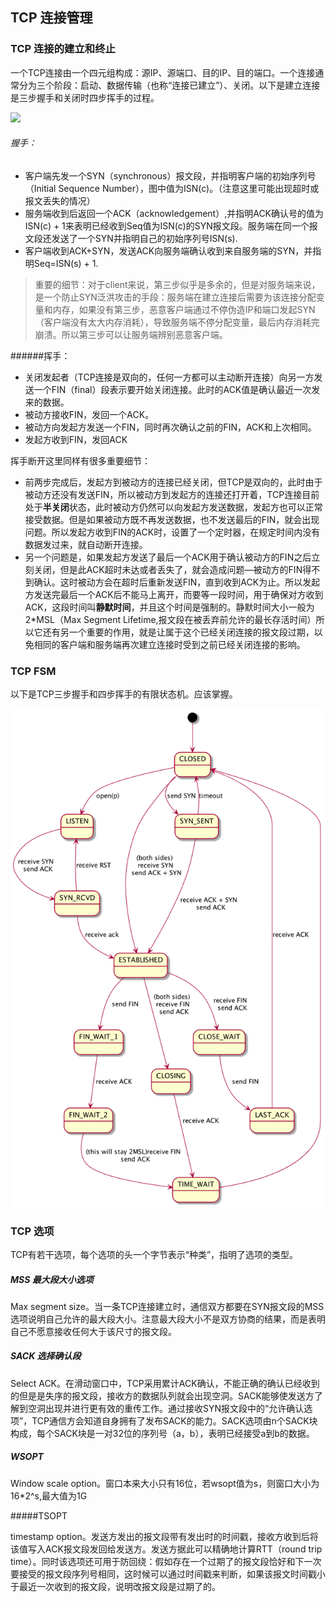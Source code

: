 ## TCP 连接管理

### TCP 连接的建立和终止

一个TCP连接由一个四元组构成：源IP、源端口、目的IP、目的端口。一个连接通常分为三个阶段：启动、数据传输（也称“连接已建立”）、关闭。以下是建立连接是三步握手和关闭时四步挥手的过程。

![](https://notes.shichao.io/tcpv1/figure_13-1.png)

###### 握手：

* 客户端先发一个SYN（synchronous）报文段，并指明客户端的初始序列号（Initial Sequence Number），图中值为ISN(c)。（注意这里可能出现超时或报文丢失的情况）
* 服务端收到后返回一个ACK（acknowledgement）,并指明ACK确认号的值为ISN(c) + 1来表明已经收到Seq值为ISN(c)的SYN报文段。服务端在同一个报文段还发送了一个SYN并指明自己的初始序列号ISN(s).
* 客户端收到ACK+SYN，发送ACK向服务端确认收到来自服务端的SYN，并指明Seq=ISN(s) + 1.

> 重要的细节：对于client来说，第三步似乎是多余的，但是对服务端来说，是一个防止SYN泛洪攻击的手段：服务端在建立连接后需要为该连接分配变量和内存，如果没有第三步，恶意客户端通过不停伪造IP和端口发起SYN（客户端没有太大内存消耗），导致服务端不停分配变量，最后内存消耗完崩溃。所以第三步可以让服务端辨别恶意客户端。

######挥手：

* 关闭发起者（TCP连接是双向的，任何一方都可以主动断开连接）向另一方发送一个FIN（final）段表示要开始关闭连接。此时的ACK值是确认最近一次发来的数据。
* 被动方接收FIN，发回一个ACK。
* 被动方向发起方发送一个FIN，同时再次确认之前的FIN，ACK和上次相同。
* 发起方收到FIN，发回ACK

挥手断开这里同样有很多重要细节：

* 前两步完成后，发起方到被动方的连接已经关闭，但TCP是双向的，此时由于被动方还没有发送FIN，所以被动方到发起方的连接还打开着，TCP连接目前处于**半关闭**状态，此时被动方仍然可以向发起方发送数据，发起方也可以正常接受数据。但是如果被动方既不再发送数据，也不发送最后的FIN，就会出现问题。所以发起方收到FIN的ACK时，设置了一个定时器，在规定时间内没有数据发过来，就自动断开连接。
* 另一个问题是，如果发起方发送了最后一个ACK用于确认被动方的FIN之后立刻关闭，但是此ACK超时未达或者丢失了，就会造成问题—被动方的FIN得不到确认。这时被动方会在超时后重新发送FIN，直到收到ACK为止。所以发起方发送完最后一个ACK后不能马上离开，而要等一段时间，用于确保对方收到ACK，这段时间叫**静默时间**，并且这个时间是强制的。静默时间大小一般为2*MSL（Max Segment Lifetime,报文段在被丢弃前允许的最长存活时间）所以它还有另一个重要的作用，就是让属于这个已经关闭连接的报文段过期，以免相同的客户端和服务端再次建立连接时受到之前已经关闭连接的影响。



### TCP FSM

以下是TCP三步握手和四步挥手的有限状态机。应该掌握。

![](./images/tcp_state.png)



### TCP 选项

TCP有若干选项，每个选项的头一个字节表示“种类”，指明了选项的类型。

##### MSS 最大段大小选项

Max segment size。当一条TCP连接建立时，通信双方都要在SYN报文段的MSS选项说明自己允许的最大段大小。注意最大段大小不是双方协商的结果，而是表明自己不愿意接收任何大于该尺寸的报文段。

##### SACK 选择确认段

Select ACK。在滑动窗口中，TCP采用累计ACK确认，不能正确的确认已经收到的但是是失序的报文段，接收方的数据队列就会出现空洞。SACK能够使发送方了解到空洞出现并进行更有效的重传工作。通过接收SYN报文段中的“允许确认选项”，TCP通信方会知道自身拥有了发布SACK的能力。SACK选项由n个SACK块构成，每个SACK块是一对32位的序列号（a，b），表明已经接受a到b的数据。

##### WSOPT 

Window scale option。窗口本来大小只有16位，若wsopt值为s，则窗口大小为16*2^s,最大值为1G



#####TSOPT

timestamp option。发送方发出的报文段带有发出时的时间戳，接收方收到后将该值写入ACK报文段发回给发送方。发送方据此可以精确地计算RTT（round trip time）。同时该选项还可用于防回绕：假如存在一个过期了的报文段恰好和下一次要接受的报文段序列号相同，这时候可以通过时间戳来判断，如果该报文时间戳小于最近一次收到的报文段，说明改报文段是过期了的。